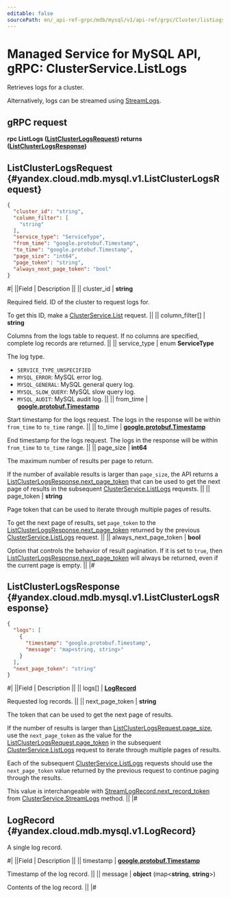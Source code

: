 ```yaml
---
editable: false
sourcePath: en/_api-ref-grpc/mdb/mysql/v1/api-ref/grpc/Cluster/listLogs.md
---
```


# Managed Service for MySQL API, gRPC: ClusterService.ListLogs

Retrieves logs for a cluster.

Alternatively, logs can be streamed using [StreamLogs](/docs/managed-mysql/api-ref/grpc/Cluster/streamLogs#StreamLogs).

## gRPC request

**rpc ListLogs ([ListClusterLogsRequest](#yandex.cloud.mdb.mysql.v1.ListClusterLogsRequest)) returns ([ListClusterLogsResponse](#yandex.cloud.mdb.mysql.v1.ListClusterLogsResponse))**

## ListClusterLogsRequest {#yandex.cloud.mdb.mysql.v1.ListClusterLogsRequest}

```json
{
  "cluster_id": "string",
  "column_filter": [
    "string"
  ],
  "service_type": "ServiceType",
  "from_time": "google.protobuf.Timestamp",
  "to_time": "google.protobuf.Timestamp",
  "page_size": "int64",
  "page_token": "string",
  "always_next_page_token": "bool"
}
```

#|
||Field | Description ||
|| cluster_id | **string**

Required field. ID of the cluster to request logs for.

To get this ID, make a [ClusterService.List](/docs/managed-mysql/api-ref/grpc/Cluster/list#List) request. ||
|| column_filter[] | **string**

Columns from the logs table to request.
If no columns are specified, complete log records are returned. ||
|| service_type | enum **ServiceType**

The log type.

- `SERVICE_TYPE_UNSPECIFIED`
- `MYSQL_ERROR`: MySQL error log.
- `MYSQL_GENERAL`: MySQL general query log.
- `MYSQL_SLOW_QUERY`: MySQL slow query log.
- `MYSQL_AUDIT`: MySQL audit log. ||
|| from_time | **[google.protobuf.Timestamp](https://developers.google.com/protocol-buffers/docs/reference/google.protobuf#timestamp)**

Start timestamp for the logs request.
The logs in the response will be within `from_time` to `to_time` range. ||
|| to_time | **[google.protobuf.Timestamp](https://developers.google.com/protocol-buffers/docs/reference/google.protobuf#timestamp)**

End timestamp for the logs request.
The logs in the response will be within `from_time` to `to_time` range. ||
|| page_size | **int64**

The maximum number of results per page to return.

If the number of available results is larger than `page_size`, the API returns a [ListClusterLogsResponse.next_page_token](#yandex.cloud.mdb.mysql.v1.ListClusterLogsResponse) that can be used to get the next page of results in the subsequent [ClusterService.ListLogs](#ListLogs) requests. ||
|| page_token | **string**

Page token that can be used to iterate through multiple pages of results.

To get the next page of results, set `page_token` to the [ListClusterLogsResponse.next_page_token](#yandex.cloud.mdb.mysql.v1.ListClusterLogsResponse) returned by the previous [ClusterService.ListLogs](#ListLogs) request. ||
|| always_next_page_token | **bool**

Option that controls the behavior of result pagination.
If it is set to `true`, then [ListClusterLogsResponse.next_page_token](#yandex.cloud.mdb.mysql.v1.ListClusterLogsResponse) will always be returned, even if the current page is empty. ||
|#

## ListClusterLogsResponse {#yandex.cloud.mdb.mysql.v1.ListClusterLogsResponse}

```json
{
  "logs": [
    {
      "timestamp": "google.protobuf.Timestamp",
      "message": "map<string, string>"
    }
  ],
  "next_page_token": "string"
}
```

#|
||Field | Description ||
|| logs[] | **[LogRecord](#yandex.cloud.mdb.mysql.v1.LogRecord)**

Requested log records. ||
|| next_page_token | **string**

The token that can be used to get the next page of results.

If the number of results is larger than [ListClusterLogsRequest.page_size](#yandex.cloud.mdb.mysql.v1.ListClusterLogsRequest), use the `next_page_token` as the value for the [ListClusterLogsRequest.page_token](#yandex.cloud.mdb.mysql.v1.ListClusterLogsRequest) in the subsequent [ClusterService.ListLogs](#ListLogs) request to iterate through multiple pages of results.

Each of the subsequent [ClusterService.ListLogs](#ListLogs) requests should use the `next_page_token` value returned by the previous request to continue paging through the results.

This value is interchangeable with [StreamLogRecord.next_record_token](/docs/managed-mysql/api-ref/grpc/Cluster/streamLogs#yandex.cloud.mdb.mysql.v1.StreamLogRecord) from [ClusterService.StreamLogs](/docs/managed-mysql/api-ref/grpc/Cluster/streamLogs#StreamLogs) method. ||
|#

## LogRecord {#yandex.cloud.mdb.mysql.v1.LogRecord}

A single log record.

#|
||Field | Description ||
|| timestamp | **[google.protobuf.Timestamp](https://developers.google.com/protocol-buffers/docs/reference/google.protobuf#timestamp)**

Timestamp of the log record. ||
|| message | **object** (map<**string**, **string**>)

Contents of the log record. ||
|#